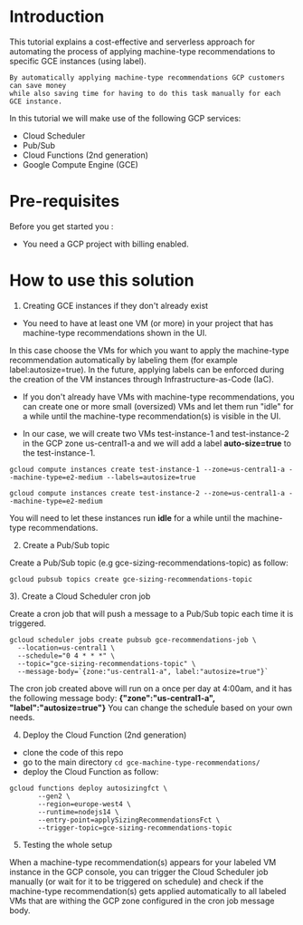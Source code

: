 # Introduction
This tutorial explains a cost-effective and serverless approach for automating the process of applying machine-type recommendations 
to specific GCE instances (using label).
```
By automatically applying machine-type recommendations GCP customers can save money 
while also saving time for having to do this task manually for each GCE instance.
```

In this tutorial we will make use of the following GCP services:
- Cloud Scheduler
- Pub/Sub
- Cloud Functions (2nd generation)
- Google Compute Engine (GCE)

# Pre-requisites
Before you get started you : 
- You need a GCP project with billing enabled.

# How to use this solution


1. Creating GCE instances if they don't already exist

- You need to have at least one VM (or more) in your project that has machine-type recommendations shown in the UI. 

In this case choose the VMs for which you want to apply the machine-type recommendation automatically by labeling them (for example label:autosize=true). In the future, applying labels can be enforced during the creation of the VM instances through Infrastructure-as-Code (IaC).

- If you don't already have VMs with machine-type recommendations, you can create one or more small (oversized) VMs and let them run "idle" for a while until the machine-type recommendation(s) is visible in the UI.

- In our case, we will create two VMs test-instance-1 and test-instance-2 in the GCP zone us-central1-a and we will add a label **auto-size=true** to the test-instance-1.

```
gcloud compute instances create test-instance-1 --zone=us-central1-a --machine-type=e2-medium --labels=autosize=true 
```

```
gcloud compute instances create test-instance-2 --zone=us-central1-a --machine-type=e2-medium  
```
  
  You will need to let these instances run **idle** for a while until the machine-type recommendations. 
  
  
  
  2) Create a Pub/Sub topic

Create a Pub/Sub topic (e.g gce-sizing-recommendations-topic) as follow:
```
gcloud pubsub topics create gce-sizing-recommendations-topic
```
  
  3). Create a Cloud Scheduler cron job 
  
Create a cron job that will push a message to a Pub/Sub topic each time it is triggered.
  ```
  gcloud scheduler jobs create pubsub gce-recommendations-job \
    --location=us-central1 \
    --schedule="0 4 * * *" \
    --topic="gce-sizing-recommendations-topic" \
    --message-body=`{zone:"us-central1-a", label:"autosize=true"}`
  ```
The cron job created above will run on a once per day at 4:00am, and it has the following message body:
**{"zone":"us-central1-a", "label":"autosize=true"}**
You can change the schedule based on your own needs.

4) Deploy the Cloud Function (2nd generation)

- clone the code of this repo
- go to the main directory `cd gce-machine-type-recommendations/`
- deploy the Cloud Function as follow: 
```
gcloud functions deploy autosizingfct \
       --gen2 \
       --region=europe-west4 \
       --runtime=nodejs14 \
       --entry-point=applySizingRecommendationsFct \
       --trigger-topic=gce-sizing-recommendations-topic
```

5) Testing the whole setup

When a machine-type recommendation(s) appears for your labeled VM instance in the GCP console, you can trigger the Cloud Scheduler job manually (or wait for it to be triggered on schedule) and check if the machine-type recommendation(s) gets applied automatically to all labeled VMs that are withing the GCP zone configured in the cron job message body.







  
